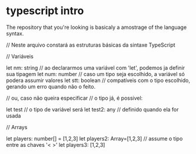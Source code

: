 # typescript intro

The repository that you're looking is basicaly a amostrage of the
language syntax.

// Neste arquivo constará as estruturas básicas da sintaxe TypeScript

// Variáveis

let nm: string      // ao declararmos uma variável com 'let', podemos ja definir sua tipagem
let num: number     // caso um tipo seja escolhido, a variável só podera assumir valores 
let stt: boolean    // compatíveis com o tipo escolhido, gerando um erro quando não o feito.

// ou, caso não queira especificar 
// o tipo já, é possivel:

let test            // o tipo de variável será 
let test2: any      // definido quando ela for usada

// Arrays

let players: number[] = [1,2,3]
let players2: Array<number>=[1,2,3]     // assume o tipo entre as chaves '< >'
let players3: [1,2,3]


